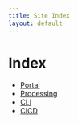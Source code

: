 ```yaml
---
title: Site Index
layout: default
---
```


# Index

- [Portal](./worsica-portal/)
- [Processing](./worsica-processing/)
- [CLI](./docs/cli.html)
- [CICD](./worsica-cicd/)

